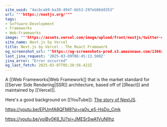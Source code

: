 ```yaml
---
site_uuid: "4acbcab9-ba38-494f-bb53-297eb86dd353"
url: ""'https://nextjs.org/'""
tags:
- Software-Development
- Frameworks
- Web-Frameworks
image: ""'https://assets.vercel.com/image/upload/front/nextjs/twitter-card.png'""
site_name: Next.js by Vercel
title: Next.js by Vercel - The React Framework
og_screenshot_url: ""https://og-screenshots-prod.s3.amazonaws.com/1366x768/80/false/eb7997fa534a94dc3d8fee21cb75aa0b430b825be109834e4450033de1bbb555.jpeg""
last_jina_request: '2025-03-09T06:45:13.508Z'
jina_error: "Error occurred"
og_last_fetch: 2025-03-07T05:20:56.423Z
---
```



A [[Web Frameworks|Web Framework]] that is the market standard for [[Server Side Rendering|SSR]] architecture, based off of [[React]] and maintained by [[Vercel]]. 

Here's a good background on [[YouTube]]: [The story of NextJS](https://youtu.be/BILxV_vrZO0?si=CMFamcWFfIRH1v1n).

https://youtu.be/EPUmfA8QFM8?si=ra0v_e5-HsDo_Cmk

https://youtu.be/yoiBv0K6_1U?si=JMESrSwA1VuNlIhz
